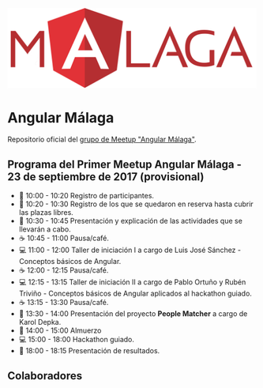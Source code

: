 <img src="logo_angular2.png">

# Angular Málaga

Repositorio oficial del [grupo de Meetup "Angular Málaga"](https://www.meetup.com/es-ES/preview/Angular-Malaga).

## Programa del Primer Meetup Angular Málaga - 23 de septiembre de 2017 (provisional)

* :pencil:  10:00 - 10:20 Registro de participantes.
* :pencil:  10:20 - 10:30 Registro de los que se quedaron en reserva hasta cubrir las plazas libres.
* :speech_balloon:  10:30 - 10:45 Presentación y explicación de las actividades que se llevarán a cabo.
* :coffee:  10:45 - 11:00 Pausa/café.
* :computer:  11:00 - 12:00 Taller de iniciación I a cargo de Luis José Sánchez - Conceptos básicos de Angular.
* :coffee:  12:00 - 12:15 Pausa/café.
* :computer:  12:15 - 13:15 Taller de iniciación II a cargo de Pablo Ortuño y Rubén Triviño - Conceptos básicos de Angular aplicados al hackathon guiado.
* :coffee:  13:15 - 13:30 Pausa/café.
* :two_men_holding_hands: 13:30 - 14:00 Presentación del proyecto **People Matcher** a cargo de Karol Depka.
* :pizza:  14:00 - 15:00 Almuerzo
* :computer:  15:00 - 18:00 Hackathon guiado.
* :speech_balloon: 18:00 - 18:15 Presentación de resultados.

## Colaboradores


